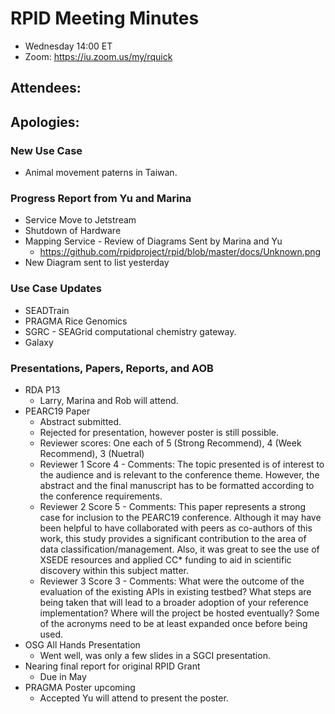 # RPID Meeting Minutes

   * Wednesday 14:00 ET 
   * Zoom: https://iu.zoom.us/my/rquick 
   
## Attendees: 
## Apologies: 
 
### New Use Case 
   * Animal movement paterns in Taiwan. 

### Progress Report from Yu and Marina
   * Service Move to Jetstream
   * Shutdown of Hardware
   * Mapping Service - Review of Diagrams Sent by Marina and Yu
      * https://github.com/rpidproject/rpid/blob/master/docs/Unknown.png
   * New Diagram sent to list yesterday
   
 
### Use Case Updates
   * SEADTrain 
   * PRAGMA Rice Genomics  
   * SGRC - SEAGrid computational chemistry gateway. 
   * Galaxy 

### Presentations, Papers, Reports, and AOB
   * RDA P13
      * Larry, Marina and Rob will attend. 
   * PEARC19 Paper
      * Abstract submitted.
      * Rejected for presentation, however poster is still possible. 
      * Reviewer scores: One each of 5 (Strong Recommend), 4 (Week Recommend), 3 (Nuetral)
      * Reviewer 1 Score 4 - Comments: The topic presented is of interest to the audience and is relevant to the conference theme. However, the abstract and the final manuscript has to be formatted according to the conference requirements.
      * Reviewer 2 Score 5 - Comments: This paper represents a strong case for inclusion to the PEARC19 conference. Although it may have been helpful to have collaborated with peers as co-authors of this work, this study provides a significant contribution to the area of data classification/management. Also, it was great to see the use of XSEDE resources and applied CC* funding to aid in scientific discovery within this subject matter.
      * Reviewer 3 Score 3 - Comments: What were the outcome of the evaluation of the existing APIs in existing testbed? What steps are being taken that will lead to a broader adoption of your reference implementation? Where will the project be hosted eventually? Some of the acronyms need to be at least expanded once before being used.
   * OSG All Hands Presentation
      * Went well, was only a few slides in a SGCI presentation. 
   * Nearing final report for original RPID Grant
      * Due in May
   * PRAGMA Poster upcoming
      * Accepted Yu will attend to present the poster. 
